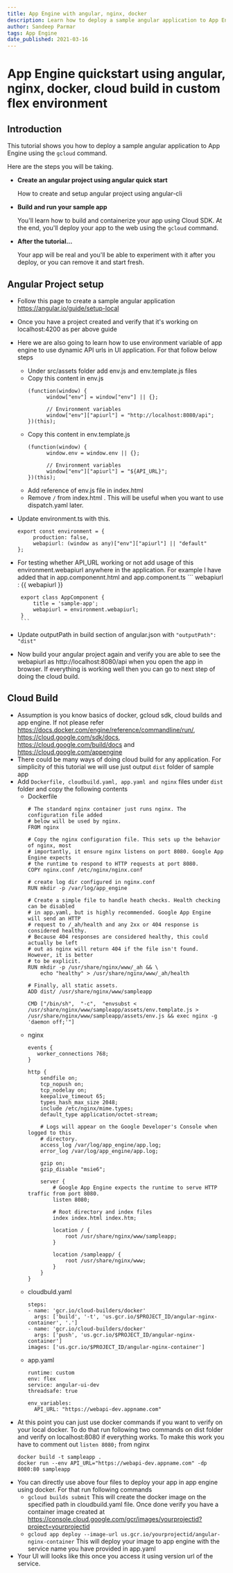 ```yaml
---
title: App Engine with angular, nginx, docker
description: Learn how to deploy a sample angular application to App Engine using nginx docker container with just one cloud build.
author: Sandeep Parmar
tags: App Engine
date_published: 2021-03-16
---
```


# App Engine quickstart using angular, nginx, docker, cloud build in custom flex environment

## Introduction

This tutorial shows you how to deploy a sample angular application to App Engine using the `gcloud` command.

Here are the steps you will be taking.

*   **Create an angular project using angular quick start**

    How to create and setup angular project using angular-cli

*   **Build and run your sample app**

    You'll learn how to build and containerize your app using Cloud SDK. At the end, you'll deploy your app to the web using the `gcloud`
    command.

*   **After the tutorial...**

    Your app will be real and you'll be able to experiment with it after you
    deploy, or you can remove it and start fresh.

## Angular Project setup

* Follow this page to create a sample angular application https://angular.io/guide/setup-local
* Once you have a project created and verify that it's working on localhost:4200 as per above guide
* Here we are also going to learn how to use environment variable of app engine to use dynamic API urls in UI application. For that follow below steps
  - Under src/assets folder add env.js and env.template.js files
  - Copy this content in env.js
    ```
    (function(window) {
          window["env"] = window["env"] || {};

          // Environment variables
          window["env"]["apiurl"] = "http://localhost:8080/api";
    })(this);
    ```
   - Copy this content in env.template.js
     ```
     (function(window) {
           window.env = window.env || {};

           // Environment variables
           window["env"]["apiurl"] = "${API_URL}";           
     })(this);
     ```
   - Add reference of env.js file in index.html
   - Remove `/` from index.html <base href="">. This will be useful when you want to use dispatch.yaml later.
* Update environment.ts with this.
     ```
     export const environment = {
          production: false,
          webapiurl: (window as any)["env"]["apiurl"] || "default"                   
     };
     ```
* For testing whether API_URL working or not add usage of this environment.webapiurl anywhere in the application. For example I have added that in app.componennt.html and         app.component.ts
      ```
       <span>webapiurl : {{ webapiurl }}</span>
       
       export class AppComponent {
           title = 'sample-app';
           webapiurl = environment.webapiurl;
       }
       ```
* Update outputPath in build section of angular.json with `"outputPath": "dist"`
* Now build your angular project again and verify you are able to see the webapiurl as http://localhost:8080/api when you open the app in browser. If everything is       working well then you can go to next step of doing the cloud build.
     
## Cloud Build
* Assumption is you know basics of docker, gcloud sdk, cloud builds and app engine. If not please refer https://docs.docker.com/engine/reference/commandline/run/, https://cloud.google.com/sdk/docs, https://cloud.google.com/build/docs and https://cloud.google.com/appengine
* There could be many ways of doing cloud build for any application. For simplicity of this tutorial we will use just output `dist` folder of sample app
* Add `Dockerfile, cloudbuild.yaml, app.yaml and nginx` files under `dist` folder and copy the following contents
  - Dockerfile 
    ```
    # The standard nginx container just runs nginx. The configuration file added
    # below will be used by nginx.
    FROM nginx

    # Copy the nginx configuration file. This sets up the behavior of nginx, most
    # importantly, it ensure nginx listens on port 8080. Google App Engine expects
    # the runtime to respond to HTTP requests at port 8080.
    COPY nginx.conf /etc/nginx/nginx.conf

    # create log dir configured in nginx.conf
    RUN mkdir -p /var/log/app_engine

    # Create a simple file to handle heath checks. Health checking can be disabled
    # in app.yaml, but is highly recommended. Google App Engine will send an HTTP
    # request to /_ah/health and any 2xx or 404 response is considered healthy.
    # Because 404 responses are considered healthy, this could actually be left
    # out as nginx will return 404 if the file isn't found. However, it is better
    # to be explicit.
    RUN mkdir -p /usr/share/nginx/www/_ah && \
        echo "healthy" > /usr/share/nginx/www/_ah/health

    # Finally, all static assets.
    ADD dist/ /usr/share/nginx/www/sampleapp

    CMD ["/bin/sh",  "-c",  "envsubst < /usr/share/nginx/www/sampleapp/assets/env.template.js > /usr/share/nginx/www/sampleapp/assets/env.js && exec nginx -g 'daemon off;'"]
    ```
  - nginx
    ```
    events {
       worker_connections 768;
    }

    http {
        sendfile on;
        tcp_nopush on;
        tcp_nodelay on;
        keepalive_timeout 65;
        types_hash_max_size 2048;
        include /etc/nginx/mime.types;
        default_type application/octet-stream;

        # Logs will appear on the Google Developer's Console when logged to this
        # directory.
        access_log /var/log/app_engine/app.log;
        error_log /var/log/app_engine/app.log;

        gzip on;
        gzip_disable "msie6";

        server {
            # Google App Engine expects the runtime to serve HTTP traffic from port 8080.
            listen 8080;  

		    # Root directory and index files
            index index.html index.htm;

            location / {
			    root /usr/share/nginx/www/sampleapp;
		    }

		    location /sampleapp/ {
		        root /usr/share/nginx/www;
	        }
        }
    }
    ```
  - cloudbuld.yaml
    ```
    steps:
    - name: 'gcr.io/cloud-builders/docker'
      args: ['build', '-t', 'us.gcr.io/$PROJECT_ID/angular-nginx-container', '.']
    - name: 'gcr.io/cloud-builders/docker'
      args: ['push', 'us.gcr.io/$PROJECT_ID/angular-nginx-container']
    images: ['us.gcr.io/$PROJECT_ID/angular-nginx-container']
    ```
  - app.yaml
    ```
    runtime: custom
    env: flex
    service: angular-ui-dev
    threadsafe: true

    env_variables:
      API_URL: "https://webapi-dev.appname.com"
    ```
* At this point you can just use docker commands if you want to verify on your local docker. To do that run following two commands on dist folder and verify on localhost:8080    if everything works. To make this work you have to comment out `listen 8080;` from nginx
  ```
  docker build -t sampleapp .
  docker run --env API_URL="https://webapi-dev.appname.com" -dp 8080:80 sampleapp
  ```
* You can directly use above four files to deploy your app in app engine using docker. For that run following commands
  - `gcloud builds submit` This will create the docker image on the specified path in cloudbuild.yaml file. Once done verify you have a container image created at https://console.cloud.google.com/gcr/images/yourprojectid?project=yourprojectid
  - `gcloud app deploy --image-url us.gcr.io/yourprojectid/angular-nginx-container` This will deploy your image to app engine with the service name you have provided in app.yaml 
* Your UI will looks like this once you access it using version url of the service.

